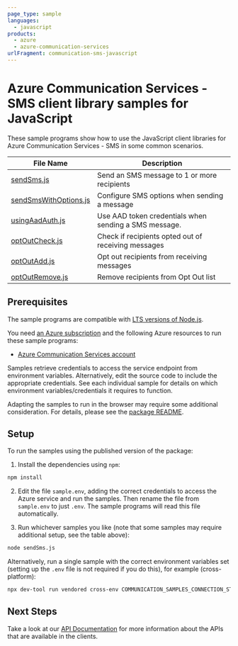 ```yaml
---
page_type: sample
languages:
  - javascript
products:
  - azure
  - azure-communication-services
urlFragment: communication-sms-javascript
---
```


# Azure Communication Services - SMS client library samples for JavaScript

These sample programs show how to use the JavaScript client libraries for Azure Communication Services - SMS in some common scenarios.

| **File Name**                               | **Description**                                       |
| ------------------------------------------- | ----------------------------------------------------- |
| [sendSms.js][sendsms]                       | Send an SMS message to 1 or more recipients           |
| [sendSmsWithOptions.js][sendsmswithoptions] | Configure SMS options when sending a message          |
| [usingAadAuth.js][usingaadauth]             | Use AAD token credentials when sending a SMS message. |
| [optOutCheck.js][optoutcheck]               | Check if recipients opted out of receiving messages   |
| [optOutAdd.js][optoutadd]                   | Opt out recipients from receiving messages            |
| [optOutRemove.js][optoutremove]             | Remove recipients from Opt Out list                   |


## Prerequisites

The sample programs are compatible with [LTS versions of Node.js](https://github.com/nodejs/release#release-schedule).

You need [an Azure subscription][freesub] and the following Azure resources to run these sample programs:

- [Azure Communication Services account][createinstance_azurecommunicationservicesaccount]

Samples retrieve credentials to access the service endpoint from environment variables. Alternatively, edit the source code to include the appropriate credentials. See each individual sample for details on which environment variables/credentials it requires to function.

Adapting the samples to run in the browser may require some additional consideration. For details, please see the [package README][package].

## Setup

To run the samples using the published version of the package:

1. Install the dependencies using `npm`:

```bash
npm install
```

2. Edit the file `sample.env`, adding the correct credentials to access the Azure service and run the samples. Then rename the file from `sample.env` to just `.env`. The sample programs will read this file automatically.

3. Run whichever samples you like (note that some samples may require additional setup, see the table above):

```bash
node sendSms.js
```

Alternatively, run a single sample with the correct environment variables set (setting up the `.env` file is not required if you do this), for example (cross-platform):

```bash
npx dev-tool run vendored cross-env COMMUNICATION_SAMPLES_CONNECTION_STRING="<communication samples connection string>" FROM_PHONE_NUMBER="<from phone number>" TO_PHONE_NUMBERS="<to phone numbers>"  AZURE_PHONE_NUMBER="<azure phone number>" node sendSms.js
```

## Next Steps

Take a look at our [API Documentation][apiref] for more information about the APIs that are available in the clients.

[sendsms]: https://github.com/Azure/azure-sdk-for-js/blob/main/sdk/communication/communication-sms/samples/v1/javascript/sendSms.js
[sendsmswithoptions]: https://github.com/Azure/azure-sdk-for-js/blob/main/sdk/communication/communication-sms/samples/v1/javascript/sendSmsWithOptions.js
[usingaadauth]: https://github.com/Azure/azure-sdk-for-js/blob/main/sdk/communication/communication-sms/samples/v1/javascript/usingAadAuth.js
[apiref]: https://learn.microsoft.com/javascript/api/@azure/communication-sms
[freesub]: https://azure.microsoft.com/free/
[createinstance_azurecommunicationservicesaccount]: https://learn.microsoft.com/azure/communication-services/quickstarts/create-communication-resource
[package]: https://github.com/Azure/azure-sdk-for-js/tree/main/sdk/communication/communication-sms/README.md
[optoutcheck]: https://github.com/Azure/azure-sdk-for-js/blob/main/sdk/communication/communication-sms/samples/v1/javascript/optOutCheck.js
[optoutadd]: https://github.com/Azure/azure-sdk-for-js/blob/main/sdk/communication/communication-sms/samples/v1/javascript/optOutAdd.js
[optoutremove]: https://github.com/Azure/azure-sdk-for-js/blob/main/sdk/communication/communication-sms/samples/v1/javascript/optOutRemove.js


